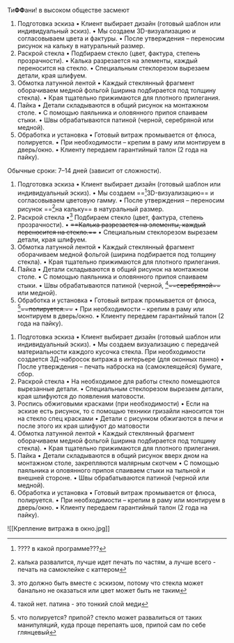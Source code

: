 Ти**ФФ**ани! в высоком обществе засмеют

1. Подготовка эскиза
    • Клиент выбирает дизайн (готовый шаблон или индивидуальный эскиз).
    • Мы создаем 3D-визуализацию и согласовываем цвета и фактуры.
    • После утверждения – переносим рисунок на кальку в натуральный размер.
2. Раскрой стекла
    • Подбираем стекло (цвет, фактура, степень прозрачности).
    • Калька разрезается на элементы, каждый переносится на стекло.
    • Специальным стеклорезом вырезаем детали, края шлифуем.
3. Обмотка латунной лентой
    • Каждый стеклянный фрагмент оборачиваем медной фольгой (ширина подбирается под толщину стекла).
    • Края тщательно прижимаются для плотного прилегания.
4. Пайка
    • Детали складываются в общий рисунок на монтажном столе.
    • С помощью паяльника и оловянного припоя спаиваем стыки.
    • Швы обрабатываются патиной (черной, серебряной или медной).
5. Обработка и установка
    • Готовый витраж промывается от флюса, полируется.
    • При необходимости – крепим в раму или монтируем в дверь/окно.
    • Клиенту передаем гарантийный талон (2 года на пайку).

Обычные сроки: 7–14 дней (зависит от сложности).

1. Подготовка эскиза
    • Клиент выбирает дизайн (готовый шаблон или индивидуальный эскиз).
    • Мы создаем ==[^1]3D-визуализацию== и согласовываем цветовую гамму.
    • После утверждения – переносим рисунок ==[^2]на кальку== в натуральный размер.
2. Раскрой стекла
    •[^3] Подбираем стекло (цвет, фактура, степень прозрачности).
    • ~~==Калька разрезается на элементы, каждый переносится на стекло.==~~
    • Специальным стеклорезом вырезаем детали, края шлифуем.
3. Обмотка латунной лентой
    • Каждый стеклянный фрагмент оборачиваем медной фольгой (ширина подбирается под толщину стекла).
    • Края тщательно прижимаются для плотного прилегания.
4. Пайка
    • Детали складываются в общий рисунок на монтажном столе.
    • С помощью паяльника и оловянного припоя спаиваем стыки.
    • Швы обрабатываются патиной (черной, [^4]~~==серебряной==~~ или медной).
5. Обработка и установка
    • Готовый витраж промывается от флюса, [^5]~~==полируется.==~~
    • При необходимости – крепим в раму или монтируем в дверь/окно.
    • Клиенту передаем гарантийный талон (2 года на пайку).

[^1]: ???? в какой программе???

[^2]: калька развалится, лучше идет печать по частям, а лучше всего - печать на самоклейке с каттером

[^3]: это должно быть вместе с эскизом, потому что стекла может банально не оказаться или цвет может быть не таким

[^4]: такой нет. патина - это тонкий слой меди

[^5]: что полируется? припой? стекло может развалиться от таких манипуляций, куда проще перепаять шов, припой сам по себе глянцевый


1. Подготовка эскиза
    • Клиент выбирает дизайн (готовый шаблон или индивидуальный эскиз).
    • Мы создаем визуализацию с передачей материальности каждого кусочка стекла. При необходимости создается 3Д-набросок витража в интерьере (для оконных панно)
    • После утверждения – печать наброска на (самоклеящейся) бумаге, сбор.
2. Раскрой стекла
    • На необходимое для работы стекло помещаются вырезанные детали.
    • Специальным стеклорезом вырезаем детали, края шлифуются до появления матовости.
3. Роспись обжиговыми красками (при необходимости)
	• Если на эскизе есть рисунок, то с помощью техники гризайли наносится тон на стекло спец красками
	• Детали с рисунком обжигаются в печи и после этого их края шлифуют до матовости
4. Обмотка латунной лентой
    • Каждый стеклянный фрагмент оборачиваем медной фольгой (ширина подбирается под толщину стекла).
    • Края тщательно прижимаются для плотного прилегания.
5. Пайка
    • Детали складываются в общий рисунок вверх дном на монтажном столе, закрепляются малярным скотчем
    • С помощью паяльника и оловянного припоя спаиваем стыки на тыльной и внешней стороне.
    • Швы обрабатываются патиной (черной или медной).
6. Обработка и установка
    • Готовый витраж промывается от флюса, полируется.
    • При необходимости – крепим в раму или монтируем в дверь/окно.
    • Клиенту передаем гарантийный талон (2 года на пайку).


![[Крепление витража в окно.jpg]]